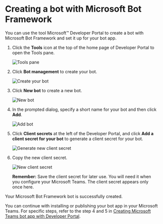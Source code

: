 # Creating a bot with Microsoft Bot Framework

You can use the tool Microsoft™ Developer Portal to create a bot with Microsoft Bot Framework and set it up for your bot app.

1.  Click the **Tools** icon at the top of the home page of Developer Portal to open the Tools pane.

    ![Tools pane](bnz_teams_tool_pane.png " Tools pane")

2.  Click **Bot management** to create your bot.

    ![Create your bot](bnz_teams_bot_management.png "Create your bot")

3.  Click **New bot** to create a new bot.

    ![New bot](bnz_teams_new_bot.png "New bot")

4.  In the prompted dialog, specify a short name for your bot and then click **Add**.

    ![](bnz_teams_bot_name.png "Add bot")

5.  Click **Client secrets** at the left of the Developer Portal, and click **Add a client secret for your bot** to generate a client secret for your bot.

    ![Generate new client secret](bnz_teams_secret.png "Generate new client secret")

6.  Copy the new client secret.

    ![](Screen%20Shot%202022-03-14%20at%202.43.52%20PM.png "New client secret")

    **Remember:** Save the client secret for later use. You will need it when you configure your Microsoft Teams. The client secret appears only once here.


Your Microsoft Bot Framework bot is successfully created.

You can continue with installing or publishing your bot app in your Microsoft Teams. For specific steps, refer to the step 4 and 5 in [Creating Microsoft Teams bot app with Developer Portal](creating_microsoft_teams_bot_app_by_developer_portal.md).